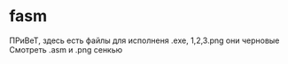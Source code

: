 # fasm
ПРиВеТ, здесь есть файлы для исполненя .exe, 1,2,3.png они черновые
Смотреть .asm и .png
сенкью


